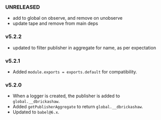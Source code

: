### UNRELEASED 

- add to global on observe, and remove on unobserve
- update tape and remove from main deps

### v5.2.2

- updated to filter publisher in aggregate for name, as per expectation

### v5.2.1

- Added `module.exports = exports.default` for compatibility.

### v5.2.0

- When a logger is created, the publisher is added to `global.__dbrickashaw`.
- Added `getPublisherAggregate` to return `global.__dbrickashaw`.
- Updated to `babel@6.x`.
